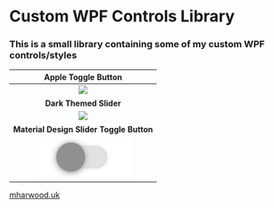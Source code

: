# Custom WPF Controls Library
### This is a small library containing some of my custom WPF controls/styles

| **Apple Toggle Button** |
|:------------------------:|
|![](https://github.com/IT-Delinquent/WPFCustomControls/blob/master/AppleToggleButton.gif) |          
| **Dark Themed Slider** |
|![](https://github.com/IT-Delinquent/WPFCustomControls/blob/master/DarkThemedSlider.gif) |
| **Material Design Slider Toggle Button** |
|![](https://github.com/IT-Delinquent/CustomWPFControls/blob/master/MatDesignSliderToggleButton.gif) |

[mharwood.uk](https://mharwood.uk)

